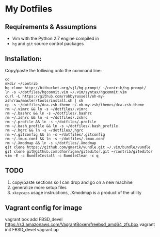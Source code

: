 # My Dotfiles

## Requirements & Assumptions

* Vim with the Python 2.7 engine compiled in
* `hg` and `git` source control packages

## Installation:

Copy/paste the folliwing onto the command line:

    cd
    mkdir ~/contrib
    hg clone http://bitbucket.org/sjl/hg-prompt/ ~/contrib/hg-prompt/
    ln -s ~/dotfiles/hgcommit.vim ~/.vim/syntax/hgcommit.vim
    curl -L https://github.com/robbyrussell/oh-my-zsh/raw/master/tools/install.sh | sh
    cp -s ~/dotfiles/dca.zsh-theme ~/.oh-my-zsh/themes/dca.zsh-theme
    rm ~/.vimrc && ln -s ~/dotfiles/.vimrc
    rm ~/.bashrc && ln -s ~/dotfiles/.bashrc
    rm ~/.zshrc && ln -s ~/dotfiles/.zshrc
    rm ~/.profile && ln -s ~/dotfiles/.profile
    rm ~/.bash_profile && ln -s ~/dotfiles/.bash_profile
    rm ~/.hgrc && ln -s ~/dotfiles/.hgrc
    rm ~/.gitconfig && ln -s ~/dotfiles/.gitconfig
    rm ~/.tmux.conf && ln -s ~/dotfiles/.tmux.conf
    rm ~/.Xmodmap && ln -s ~/dotfiles/.Xmodmap
    git clone https://github.com/gmarik/vundle.git ~/.vim/bundle/vundle
    git clone git@github.com:dharrigan/giteditor.git ~/contrib/giteditor
    vim -E -c BundleInstall -c BundleClean -c q

## TODO

1. copy/paste sections so I can drop and go on a new machine
1. generalize more setup files
1. `xkeycaps` usage instructions, .Xmodmap is a product of the utility

## Vagrant config for image

vagrant box add FBSD_devel https://s3.amazonaws.com/VagrantBoxen/freebsd_amd64_zfs.box
vagrant init FBSD_devel
vagrant up
